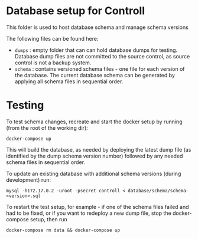# Database setup for Controll

This folder is used to host database schema and manage schema versions

The following files can be found here:

- `dumps` : empty folder that can can hold database dumps for testing. Database dump files 
  are not committed to the source control, as source control is not a backup system.
- `schema` : contains versioned schema files - one file for each version of the database.
  The current database schema can be generated by applying all schema files in sequential order.

# Testing

To test schema changes, recreate and start the docker setup by running (from the root of the
working dir):

~~~
docker-compose up
~~~

This will build the database, as needed by deploying the latest dump file (as identified by
the dump schema version number) followed by any needed schema files in sequential order.

To update an existing database with additional schema versions (during development) run:

~~~
mysql -h172.17.0.2 -uroot -psecret controll < database/schema/schema-<version>.sql
~~~

To restart the test setup, for example - if one of the schema files failed and had to be fixed,
or if you want to redeploy a new dump file, stop the docker-compose setup, then run

~~~
docker-compose rm data && docker-compose up
~~~
